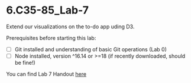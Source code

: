 # 6.C35-85_Lab-7

Extend our visualizations on the to-do app uding D3.

Prerequisites before starting this lab:
- [ ] Git installed and understanding of basic Git operations (Lab 0)
- [ ] Node installed, version ^16.14 or >=18 (if recently downloaded, should be fine!)

You can find Lab 7 Handout [here](...)

